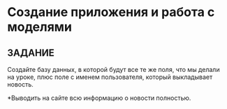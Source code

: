 #  Создание приложения и работа с моделями

## ЗАДАНИЕ
Создайте базу данных, в которой будут все те же поля, 
что мы делали на уроке, плюс поле с именем пользователя, 
который выкладывает новость.

*Выводить на сайте всю информацию о новости полностью.